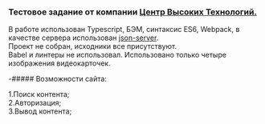 ### Тестовое задание от компании [Центр Высоких Технологий.](http://htc-cs.ru/)
В работе использован Typescript, БЭМ, синтаксис ES6, Webpack, в качестве сервера использован [json-server](https://www.npmjs.com/package/json-server).  
Проект не собран, исходники все присутствуют.  
Babel и линтеры не использовал. Использовано только четыре изображения видеокарточек.

   -##### Возможности сайта:

1.Поиск контента;  
2.Авторизация;  
3.Вывод контента;  
